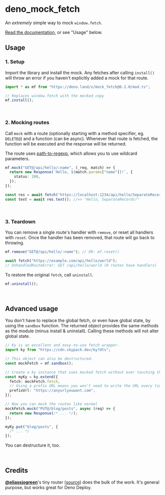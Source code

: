 # deno_mock_fetch

An _extremely_ simple way to mock `window.fetch`.

[Read the documentation][docs], or see "Usage" below.

[docs]: https://doc.deno.land/https/deno.land/x/mock_fetch@0.2.0

## Usage

### 1. Setup

Import the library and install the mock. Any fetches after calling `install()`
will throw an error if you haven't explicitly added a mock for that route.

```typescript
import * as mf from "https://deno.land/x/mock_fetch@0.2.0/mod.ts";

// Replaces window.fetch with the mocked copy
mf.install();
```

<br>

### 2. Mocking routes

Call `mock` with a route (optionally starting with a method specifier, eg.
`DELETE@`) and a function (can be async). Whenever that route is fetched, the
function will be executed and the response will be returned.

The route uses [path-to-regexp], which allows you to use wildcard parameters.

[path-to-regexp]: https://github.com/pillarjs/path-to-regexp#parameters

```typescript
mf.mock("GET@/api/hello/:name", (_req, match) => {
  return new Response(`Hello, ${match.params["name"]}!`, {
    status: 200,
  });
});

const res = await fetch("https://localhost:1234/api/hello/SeparateRecords");
const text = await res.text(); //=> "Hello, SeparateRecords!"
```

<br>

### 3. Teardown

You can remove a single route's handler with `remove`, or reset all handlers
with `reset`. Once the handler has been removed, that route will go back to
throwing.

```typescript
mf.remove("GET@/api/hello/:name"); // OR: mf.reset()

await fetch("https://example.com/api/hello/world");
// UnhandledRouteError: GET /api/hello/world (0 routes have handlers)
```

To restore the original `fetch`, call `uninstall`.

```typescript
mf.uninstall();
```

<br>

## Advanced usage

You don't have to replace the global fetch, or even have global state, by using
the `sandbox` function. The returned object provides the same methods as the
module (minus install & uninstall). Calling these methods will not alter global
state.

```typescript
// Ky is an excellent and easy-to-use fetch wrapper.
import ky from "https://cdn.skypack.dev/ky?dts";

// This object can also be destructured.
const mockFetch = mf.sandbox();

// Create a ky instance that uses mocked fetch without ever touching the global
const myKy = ky.extend({
  fetch: mockFetch.fetch,
  // Using a prefix URL means you won't need to write the URL every time
  prefixUrl: "https://anyurlyouwant.com",
});

// Now you can mock the routes like normal
mockFetch.mock("PUT@/blog/posts", async (req) => {
  return new Response(/* ... */);
});

myKy.put("blog/posts", {
  /* ... */
});
```

You can destructure it, too.

<br>

## Credits

**[@eliassjogreen]**'s tiny router ([source][router]) does the bulk of the work.
It's general purpose, but works great for Deno Deploy.

[@eliassjogreen]: https://github.com/eliassjogreen
[router]: https://crux.land/router@0.0.4
